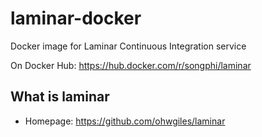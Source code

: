 # laminar-docker

Docker image for Laminar Continuous Integration service

On Docker Hub: https://hub.docker.com/r/songphi/laminar

## What is laminar

* Homepage: https://github.com/ohwgiles/laminar


